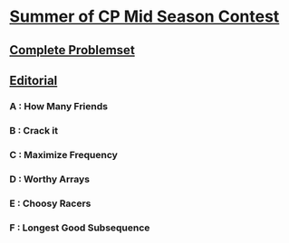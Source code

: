 # [Summer of CP Mid Season Contest](https://codeforces.com/gym/337495)
## [Complete Problemset](SoCP_MidSeasonContest_Problems.pdf)
## [Editorial](SoCP_MidSeasonContest_Editorial.pdf)
### A : How Many Friends
### B : Crack it
### C : Maximize Frequency
### D : Worthy Arrays 
### E : Choosy Racers
### F : Longest Good Subsequence